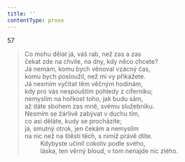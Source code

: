 ```yaml
---
title: ''
contentType: prose
---
```


57

> Co mohu dělat já, váš rab, než zas a zas  
> čekat zde na chvíle, na dny, kdy něco chcete?  
> Já nemám, komu bych věnoval vzácný čas,  
> komu bych posloužil, než mi vy přikážete.  
> Já nesmím vyčítat těm věčným hodinám,  
> kdy pro vás nespouštím pohledy z ciferníku;  
> nemyslím na hořkost toho, jak budu sám,  
> až dáte sbohem zas mně, svému služebníku.  
> Nesmím se žárlivě zabývat v duchu tím,  
> co asi děláte, kudy se procházíte;  
> já, smutný otrok, jen čekám a nemyslím  
> na nic než na štěstí těch, s nimiž právě dlíte.  
>          Kdybyste učinil cokoliv podle svého,  
>          láska, ten věrný bloud, v tom nenajde nic zlého.
